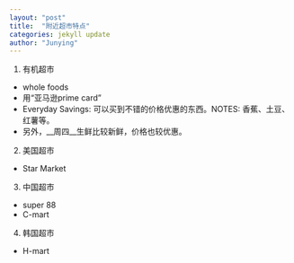 ```yaml
---
layout: "post"
title:  "附近超市特点"
categories: jekyll update
author: "Junying"
---
```

1. 有机超市
- whole foods
- 用“亚马逊prime card”
- Everyday Savings: 可以买到不错的价格优惠的东西。NOTES: 香蕉、土豆、红薯等。
- 另外，__周四__生鲜比较新鲜，价格也较优惠。

2. 美国超市
- Star Market

3. 中国超市
- super 88
- C-mart
4. 韩国超市
- H-mart

